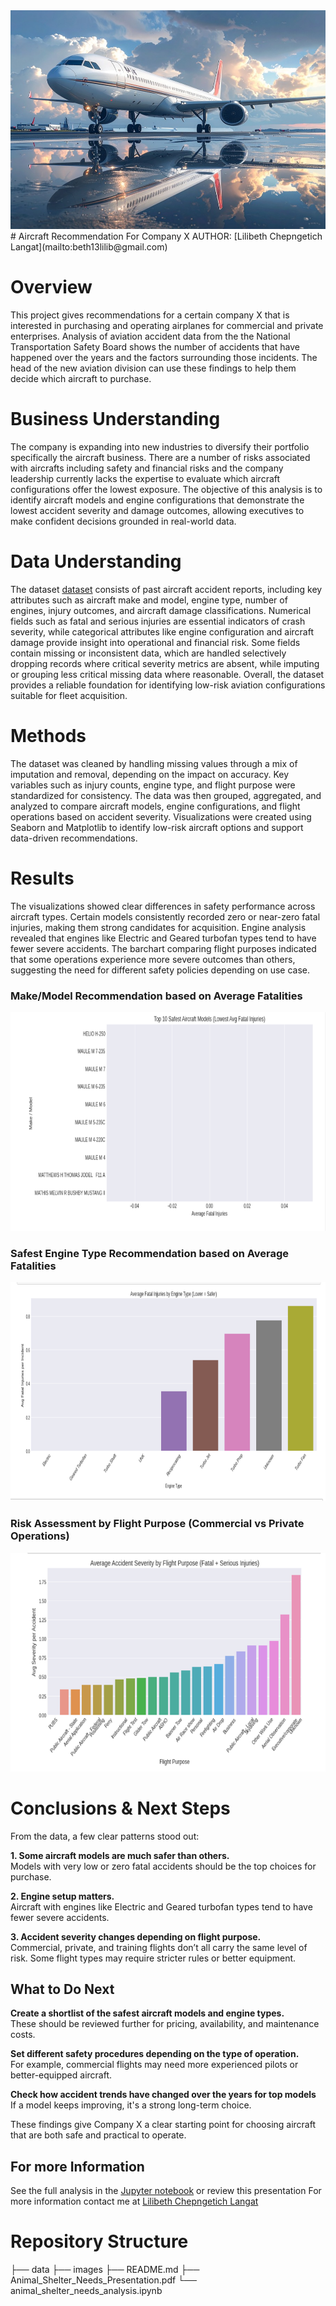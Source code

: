 <img src="images/aicraft.jpg" style="width:900px; height:350px;">
# Aircraft Recommendation For Company X
AUTHOR: [Lilibeth Chepngetich Langat](mailto:beth13lilib@gmail.com)

# Overview
This project gives recommendations for a certain company X that is interested in purchasing and operating airplanes for commercial and private enterprises. Analysis of aviation accident data from the the National Transportation Safety Board shows the number of accidents that have happened over the years and the factors surrounding those incidents. The head of the new aviation division can use these findings to help them decide which aircraft to purchase.

# Business Understanding
The company is expanding into new industries to diversify their portfolio specifically the aircraft business. There are a number of risks associated with aircrafts including safety and financial risks and the company leadership currently lacks the expertise to evaluate which aircraft configurations offer the lowest exposure. The objective of this analysis is to identify aircraft models and engine configurations that demonstrate the lowest accident severity and damage outcomes, allowing executives to make confident decisions grounded in real-world data. 

# Data Understanding
The dataset [dataset](https://www.kaggle.com/datasets/yassereleraky/aviation-accident-ntsb) consists of past aircraft accident reports, including key attributes such as aircraft make and model, engine type, number of engines, injury outcomes, and aircraft damage classifications. Numerical fields such as fatal and serious injuries are essential indicators of crash severity, while categorical attributes like engine configuration and aircraft damage provide insight into operational and financial risk. Some fields contain missing or inconsistent data, which are handled selectively dropping records where critical severity metrics are absent, while imputing or grouping less critical missing data where reasonable. Overall, the dataset provides a reliable foundation for identifying low-risk aviation configurations suitable for fleet acquisition.

# Methods

The dataset was cleaned by handling missing values through a mix of imputation and removal, depending on the impact on accuracy. Key variables such as injury counts, engine type, and flight purpose were standardized for consistency. The data was then grouped, aggregated, and analyzed to compare aircraft models, engine configurations, and flight operations based on accident severity. Visualizations were created using Seaborn and Matplotlib to identify low-risk aircraft options and support data-driven recommendations.

# Results
The visualizations showed clear differences in safety performance across aircraft types. Certain models consistently recorded zero or near-zero fatal injuries, making them strong candidates for acquisition. Engine analysis revealed that  engines like Electric and Geared turbofan types tend to have fewer severe accidents. The barchart comparing flight purposes indicated that some operations experience more severe outcomes than others, suggesting the need for different safety policies depending on use case.

### Make/Model Recommendation based on Average Fatalities

<img src="images/Model_Make.png" style="width:900px; height:350px;">

### Safest Engine Type Recommendation based on Average Fatalities

<img src="images/engine_type.png" style="width:900px; height:350px;">

### Risk Assessment by Flight Purpose (Commercial vs Private Operations)

<img src="images/flight_purpose.png" style="width:900px; height:350px;">

# Conclusions & Next Steps

From the data, a few clear patterns stood out:

**1. Some aircraft models are much safer than others.**  
Models with very low or zero fatal accidents should be the top choices for purchase.

**2. Engine setup matters.**  
Aircraft with engines like Electric and Geared turbofan types tend to have fewer severe accidents.

**3. Accident severity changes depending on flight purpose.**  
Commercial, private, and training flights don’t all carry the same level of risk. Some flight types may require stricter rules or better equipment.


## What to Do Next

**Create a shortlist of the safest aircraft models and engine types.**  
These should be reviewed further for pricing, availability, and maintenance costs.

**Set different safety procedures depending on the type of operation.**  
For example, commercial flights may need more experienced pilots or better-equipped aircraft.

**Check how accident trends have changed over the years for top models**  
If a model keeps improving, it's a strong long-term choice.


These findings give Company X a clear starting point for choosing aircraft that are both safe and practical to operate.

## For more Information
See the full analysis in the [Jupyter notebook](main.ipynb) or review this presentation 
For more information contact me at  [Lilibeth Chepngetich Langat](mailto:beth13lilib@gmail.com)

# Repository Structure

├── data
├── images
├── README.md
├── Animal_Shelter_Needs_Presentation.pdf
└── animal_shelter_needs_analysis.ipynb

